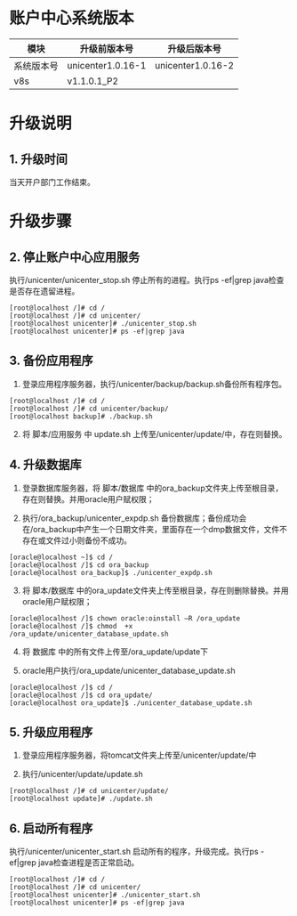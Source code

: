 # 账户中心系统版本

| 模块    | 升级前版本号            | 升级后版本号            |
| ----- | ----------------- | ----------------- |
| 系统版本号 | unicenter1.0.16-1 | unicenter1.0.16-2 |
| v8s   | v1.1.0.1_P2       |                   |

# 升级说明

## 1.  升级时间

当天开户部门工作结束。

# 升级步骤

## 2.  停止账户中心应用服务

执行/unicenter/unicenter_stop.sh 停止所有的进程。执行ps -ef|grep java检查是否存在遗留进程。
```shell
[root@localhost /]# cd /
[root@localhost /]# cd unicenter/
[root@localhost unicenter]# ./unicenter_stop.sh
[root@localhost unicenter]# ps -ef|grep java
```

## 3.  备份应用程序

1)   登录应用程序服务器，执行/unicenter/backup/backup.sh备份所有程序包。
```shell
[root@localhost /]# cd /
[root@localhost /]# cd unicenter/backup/
[root@localhost backup]# ./backup.sh
```
2)   将 脚本/应用服务 中 update.sh 上传至/unicenter/update/中，存在则替换。

## 4.  升级数据库

1)   登录数据库服务器，将 脚本/数据库 中的ora_backup文件夹上传至根目录，存在则替换。并用oracle用户赋权限；

2)   执行/ora_backup/unicenter_expdp.sh 备份数据库；备份成功会在/ora_backup中产生一个日期文件夹，里面存在一个dmp数据文件，文件不存在或文件过小则备份不成功。
```shell
[oracle@localhost ~]$ cd /
[oracle@localhost /]$ cd ora_backup
[oracle@localhost ora_backup]$ ./unicenter_expdp.sh
```
3)   将 脚本/数据库 中的ora_update文件夹上传至根目录，存在则删除替换。并用oracle用户赋权限；
```shell
[oracle@localhost /]$ chown oracle:oinstall –R /ora_update
[oracle@localhost /]$ chmod  +x  /ora_update/unicenter_database_update.sh
```
4)   将 数据库 中的所有文件上传至/ora_update/update下

5)   oracle用户执行/ora_update/unicenter_database_update.sh
```shell
[oracle@localhost /]$ cd /
[oracle@localhost /]$ cd ora_update/
[oracle@localhost ora_update]$ ./unicenter_database_update.sh
```
## 5.  升级应用程序

1)   登录应用程序服务器，将tomcat文件夹上传至/unicenter/update/中

2)   执行/unicenter/update/update.sh
```shell
[root@localhost /]# cd unicenter/update/
[root@localhost update]# ./update.sh
```

## 6.  启动所有程序

执行/unicenter/unicenter_start.sh 启动所有的程序，升级完成。执行ps -ef|grep java检查进程是否正常启动。
```shell
[root@localhost /]# cd /
[root@localhost /]# cd unicenter/
[root@localhost unicenter]# ./unicenter_start.sh
[root@localhost unicenter]# ps -ef|grep java
```